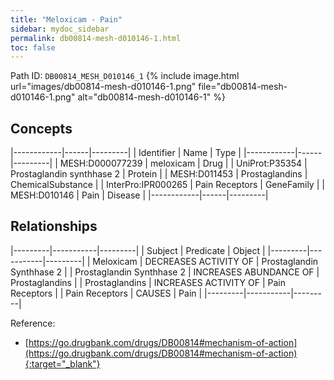 ```yaml
---
title: "Meloxicam - Pain"
sidebar: mydoc_sidebar
permalink: db00814-mesh-d010146-1.html
toc: false 
---
```



Path ID: `DB00814_MESH_D010146_1`
{% include image.html url="images/db00814-mesh-d010146-1.png" file="db00814-mesh-d010146-1.png" alt="db00814-mesh-d010146-1" %}

## Concepts

|------------|------|---------|
| Identifier | Name | Type    |
|------------|------|---------|
| MESH:D000077239 | meloxicam | Drug |
| UniProt:P35354 | Prostaglandin synthhase 2 | Protein |
| MESH:D011453 | Prostaglandins | ChemicalSubstance |
| InterPro:IPR000265 | Pain Receptors | GeneFamily |
| MESH:D010146 | Pain | Disease |
|------------|------|---------|

## Relationships

|---------|-----------|---------|
| Subject | Predicate | Object  |
|---------|-----------|---------|
| Meloxicam | DECREASES ACTIVITY OF | Prostaglandin Synthhase 2 |
| Prostaglandin Synthhase 2 | INCREASES ABUNDANCE OF | Prostaglandins |
| Prostaglandins | INCREASES ACTIVITY OF | Pain Receptors |
| Pain Receptors | CAUSES | Pain |
|---------|-----------|---------|

Reference:
  - [https://go.drugbank.com/drugs/DB00814#mechanism-of-action](https://go.drugbank.com/drugs/DB00814#mechanism-of-action){:target="_blank"}